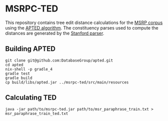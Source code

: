 # MSRPC-TED

This repository contains tree edit distance calculations for the [MSRP corpus](https://www.microsoft.com/en-us/download/details.aspx?id=52398) using the [APTED  algorithm](https://github.com/DatabaseGroup/apted).
The constituency parses used to compute the distances are generated by the [Stanford parser](https://stanfordnlp.github.io/CoreNLP/parser-standalone.html).

## Building APTED

```shell
git clone git@github.com:DatabaseGroup/apted.git
cd apted
nix-shell -p gradle_4
gradle test
gradle build
cp build/libs/apted.jar ../msrpc-ted/src/main/resources
```

## Calculating TED

```shell
java -jar path/to/msrpc-ted.jar path/to/msr_paraphrase_train.txt > msr_paraphrase_train_ted.txt
```